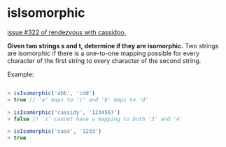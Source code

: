 # isIsomorphic

[issue #322 of rendezvous with cassidoo.](https://buttondown.email/cassidoo/archive/no-matter-what-people-tell-you-words-and-ideas/)

**Given two strings s and t, determine if they are isomorphic.**
Two strings are isomorphic if there is a one-to-one mapping possible for every character of the first string to every character of the second string.

Example:

```ts

> isIsomorphic('abb', 'cdd')
> true // 'a' maps to 'c' and 'b' maps to 'd'

> isIsomorphic('cassidy', '1234567')
> false // 's' cannot have a mapping to both '3' and '4'

> isIsomorphic('cass', '1233')
> true
```
